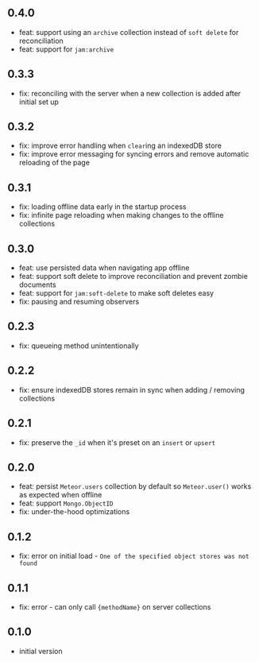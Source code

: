 ## 0.4.0
* feat: support using an `archive` collection instead of `soft delete` for reconciliation
* feat: support for `jam:archive`

## 0.3.3
* fix: reconciling with the server when a new collection is added after initial set up

## 0.3.2
* fix: improve error handling when `clear`ing an indexedDB store
* fix: improve error messaging for syncing errors and remove automatic reloading of the page

## 0.3.1
* fix: loading offline data early in the startup process
* fix: infinite page reloading when making changes to the offline collections

## 0.3.0
* feat: use persisted data when navigating app offline
* feat: support soft delete to improve reconciliation and prevent zombie documents
* feat: support for `jam:soft-delete` to make soft deletes easy
* fix: pausing and resuming observers

## 0.2.3
* fix: queueing method unintentionally

## 0.2.2
* fix: ensure indexedDB stores remain in sync when adding / removing collections

## 0.2.1
* fix: preserve the `_id` when it's preset on an `insert` or `upsert`

## 0.2.0
* feat: persist `Meteor.users` collection by default so `Meteor.user()` works as expected when offline
* feat: support `Mongo.ObjectID`
* fix: under-the-hood optimizations

## 0.1.2
* fix: error on initial load - `One of the specified object stores was not found`

## 0.1.1
* fix: error - can only call `{methodName}` on server collections

## 0.1.0
* initial version
